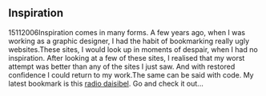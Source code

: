 <article><h2>Inspiration</h2><time><span class="day">15</span><span class="month">11</span><span class="year">2006</span></time>Inspiration comes in many forms. A few years ago, when I was working as a graphic designer, I had the habit of bookmarking really ugly websites.These sites, I would look up in moments of despair, when I had no inspiration. After looking at a few of these sites, I realised that my worst attempt was better than any of the sites I just saw. And with restored confidence I could return to my work.The same can be said with code. My latest bookmark is this <a href="http://www.radiodaisybel.nl/">radio daisibel</a>. Go and check it out...</article>